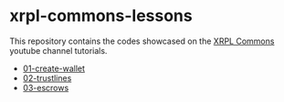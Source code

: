 # xrpl-commons-lessons

This repository contains the codes showcased on the [XRPL Commons](https://www.youtube.com/@XRPLCommons/featured) youtube channel tutorials.

- [01-create-wallet](./01-create-wallet/)
- [02-trustlines](./02-trustlines/)
- [03-escrows](./03-escrows/)
